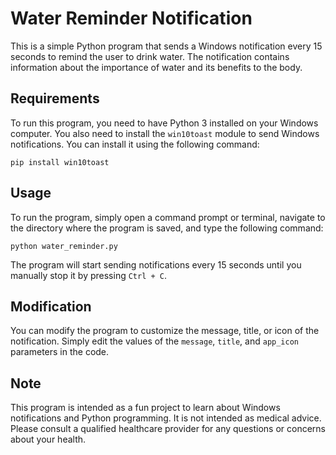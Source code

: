 

# Water Reminder Notification

This is a simple Python program that sends a Windows notification every 15 seconds to remind the user to drink water. The notification contains information about the importance of water and its benefits to the body.

## Requirements

To run this program, you need to have Python 3 installed on your Windows computer. You also need to install the `win10toast` module to send Windows notifications. You can install it using the following command:

```
pip install win10toast
```

## Usage

To run the program, simply open a command prompt or terminal, navigate to the directory where the program is saved, and type the following command:

```
python water_reminder.py
```

The program will start sending notifications every 15 seconds until you manually stop it by pressing `Ctrl + C`.

## Modification

You can modify the program to customize the message, title, or icon of the notification. Simply edit the values of the `message`, `title`, and `app_icon` parameters in the code.

## Note

This program is intended as a fun project to learn about Windows notifications and Python programming. It is not intended as medical advice. Please consult a qualified healthcare provider for any questions or concerns about your health.
